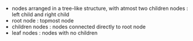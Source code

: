 - nodes arranged in a tree-like structure, with atmost two children nodes : left child and right child
- root node : topmost node
- children nodes : nodes connected directly to root node
- leaf nodes : nodes with no children